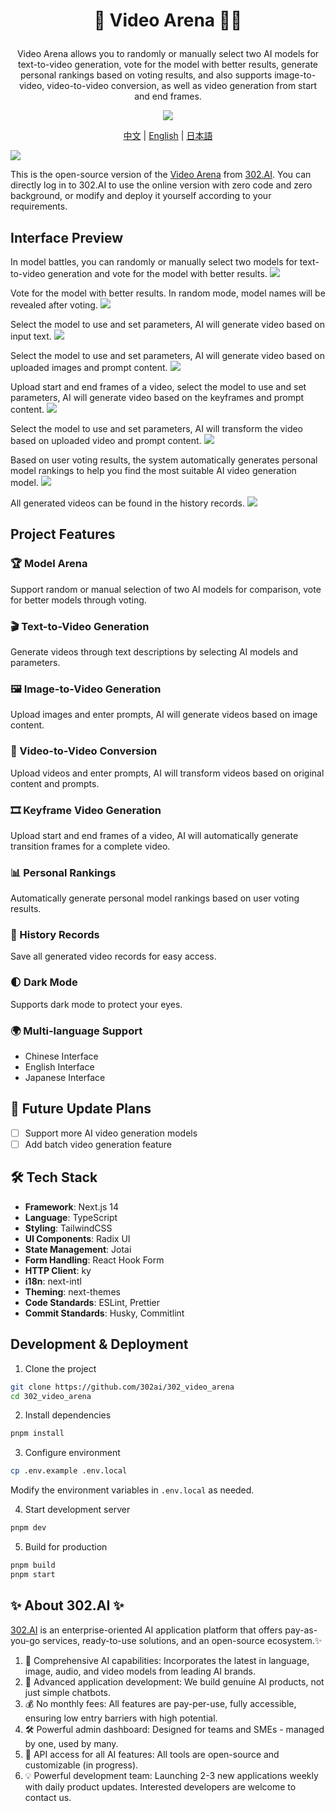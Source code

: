 # <p align="center"> 🎥 Video Arena 🚀✨</p>

<p align="center">Video Arena allows you to randomly or manually select two AI models for text-to-video generation, vote for the model with better results, generate personal rankings based on voting results, and also supports image-to-video, video-to-video conversion, as well as video generation from start and end frames.</p>

<p align="center"><a href="https://302.ai/product/detail/63" target="blank"><img src="https://file.302.ai/gpt/imgs/github/20250102/72a57c4263944b73bf521830878ae39a.png" /></a></p >

<p align="center"><a href="README_zh.md">中文</a> | <a href="README.md">English</a> | <a href="README_ja.md">日本語</a></p>

![](docs/302_AI_Videoarena_Translation_en.png)

This is the open-source version of the [Video Arena](https://302.ai/product/detail/63) from [302.AI](https://302.ai/en/). You can directly log in to 302.AI to use the online version with zero code and zero background, or modify and deploy it yourself according to your requirements.

## Interface Preview
In model battles, you can randomly or manually select two models for text-to-video generation and vote for the model with better results.
![](docs/302_Video_Arena_en_screenshot_08.png)

Vote for the model with better results. In random mode, model names will be revealed after voting.
![](docs/302_Video_Arena_en_screenshot_01.png)

Select the model to use and set parameters, AI will generate video based on input text.
![](docs/302_Video_Arena_en_screenshot_02.png)

Select the model to use and set parameters, AI will generate video based on uploaded images and prompt content.
![](docs/302_Video_Arena_en_screenshot_03.png)

Upload start and end frames of a video, select the model to use and set parameters, AI will generate video based on the keyframes and prompt content.
![](docs/302_Video_Arena_en_screenshot_04.png)

Select the model to use and set parameters, AI will transform the video based on uploaded video and prompt content.
![](docs/302_Video_Arena_en_screenshot_05.png)

Based on user voting results, the system automatically generates personal model rankings to help you find the most suitable AI video generation model.
![](docs/302_Video_Arena_en_screenshot_06.png)

All generated videos can be found in the history records.
![](docs/302_Video_Arena_en_screenshot_07.png)

## Project Features
### 🏆 Model Arena
Support random or manual selection of two AI models for comparison, vote for better models through voting.
### 🎬 Text-to-Video Generation
Generate videos through text descriptions by selecting AI models and parameters.
### 🖼️ Image-to-Video Generation
Upload images and enter prompts, AI will generate videos based on image content.
### 🎥 Video-to-Video Conversion
Upload videos and enter prompts, AI will transform videos based on original content and prompts.
### 🎞️ Keyframe Video Generation
Upload start and end frames of a video, AI will automatically generate transition frames for a complete video.
### 📊 Personal Rankings
Automatically generate personal model rankings based on user voting results.
### 📝 History Records
Save all generated video records for easy access.
### 🌓 Dark Mode
Supports dark mode to protect your eyes.
### 🌍 Multi-language Support
- Chinese Interface
- English Interface
- Japanese Interface

## 🚩 Future Update Plans
- [ ] Support more AI video generation models
- [ ] Add batch video generation feature

## 🛠️ Tech Stack

- **Framework**: Next.js 14
- **Language**: TypeScript
- **Styling**: TailwindCSS
- **UI Components**: Radix UI
- **State Management**: Jotai
- **Form Handling**: React Hook Form
- **HTTP Client**: ky
- **i18n**: next-intl
- **Theming**: next-themes
- **Code Standards**: ESLint, Prettier
- **Commit Standards**: Husky, Commitlint

## Development & Deployment
1. Clone the project
```bash
git clone https://github.com/302ai/302_video_arena
cd 302_video_arena
```

2. Install dependencies
```bash
pnpm install
```

3. Configure environment
```bash
cp .env.example .env.local
```
Modify the environment variables in `.env.local` as needed.

4. Start development server
```bash
pnpm dev
```

5. Build for production
```bash
pnpm build
pnpm start
```

## ✨ About 302.AI ✨
[302.AI](https://302.ai/en/) is an enterprise-oriented AI application platform that offers pay-as-you-go services, ready-to-use solutions, and an open-source ecosystem.✨
1. 🧠 Comprehensive AI capabilities: Incorporates the latest in language, image, audio, and video models from leading AI brands.
2. 🚀 Advanced application development: We build genuine AI products, not just simple chatbots.
3. 💰 No monthly fees: All features are pay-per-use, fully accessible, ensuring low entry barriers with high potential.
4. 🛠 Powerful admin dashboard: Designed for teams and SMEs - managed by one, used by many.
5. 🔗 API access for all AI features: All tools are open-source and customizable (in progress).
6. 💡 Powerful development team: Launching 2-3 new applications weekly with daily product updates. Interested developers are welcome to contact us.
